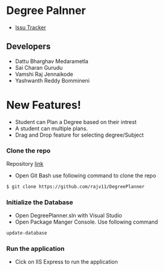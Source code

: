 # Degree Palnner
- [Issu Tracker](https://github.com/rajv11/DegreePlanner/issues)
## Developers

  - Dattu Bharghav Medarametla
  - Sai Charan Gurudu
  - Vamshi Raj Jennaikode
  - Yashwanth Reddy Bommineni

# New Features!

  - Student can Plan a Degree based on their intrest
  - A student can multiple plans.
  - Drag and Drop feature for selecting degree/Subject

### Clone the repo
Repository [link](https://github.com/rajv11/DegreePlanner)
 - Open Git Bash use following command to clone the repo
 ```sh
 $ git clone https://github.com/rajv11/DegreePlanner
```
 
### Initialize the Database
- Open DegreePlanner.sln with Visual Studio 
- Open Package Manger Console. Use following command
 ```sh
update-database
```
### Run the application
- Cick on IIS Express to run the application